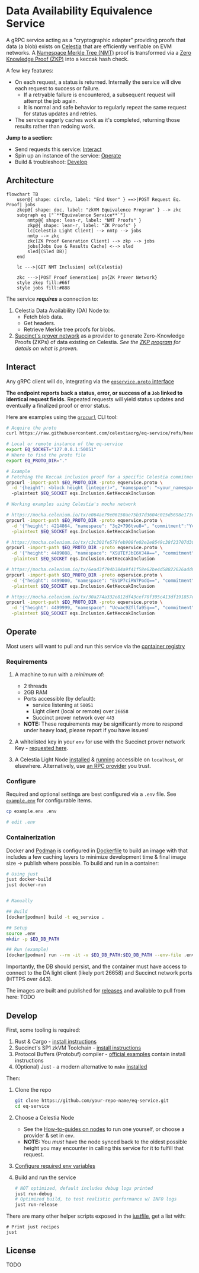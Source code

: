 # Data Availability Equivalence Service

A gRPC service acting as a "cryptographic adapter" providing proofs that data (a blob) exists on [Celestia](https://celestia.org/) that are efficiently verifiable on EVM networks.
A [Namespace Merkle Tree (NMT)](https://celestia.org/glossary/namespaced-merkle-tree/) proof is transformed via a [Zero Knowledge Proof (ZKP)](https://docs.succinct.xyz/docs/what-is-a-zkvm) into a keccak hash check.

A few key features:

- On each request, a status is returned. Internally the service will dive each request to success or failure.
  - If a retryable failure is encountered, a subsequent request will attempt the job again.
  - It is normal and safe behavior to regularly repeat the same request for status updates and retries.
- The service eagerly caches work as it's completed, returning those results rather than redoing work.

**Jump to a section:**

- Send requests this service: [Interact](#interact)
- Spin up an instance of the service: [Operate](#operate)
- Build & troubleshoot: [Develop](#develop)

## Architecture

```mermaid
flowchart TB
    user@{ shape: circle, label: "End User" } ==>|POST Request Eq. Proof| jobs
    zkep@{ shape: doc, label: "zkVM Equivalence Program" } --> zkc
    subgraph eq ["`**Equivalence Service**`"]
        nmtp@{ shape: lean-r, label: "NMT Proofs" }
        zkp@{ shape: lean-r, label: "ZK Proofs" }
        lc[Celestia Light Client] --> nmtp --> jobs
        nmtp --> zkc
        zkc[ZK Proof Generation Client] --> zkp --> jobs
        jobs[Jobs Que & Results Cache] <--> sled
        sled[(Sled DB)]
    end

    lc --->|GET NMT Inclusion| cel{Celestia}

    zkc --->|POST Proof Generation| pn{ZK Prover Network}
    style zkep fill:#66f
    style jobs fill:#888
```

The service **_requires_** a connection to:

1. Celestia Data Availability (DA) Node to:
   - Fetch blob data.
   - Get headers.
   - Retrieve Merkle tree proofs for blobs.
1. [Succinct's prover network](https://docs.succinct.xyz/docs/generating-proofs/prover-network) as a provider to generate Zero-Knowledge Proofs (ZKPs) of data existing on Celestia.
   _See the [ZKP program](./program-keccak-inclusion/src/main.rs) for details on what is proven._

## Interact

Any gRPC client will do, integrating via the [`eqservice.proto` interface](./common/proto/eqservice.proto)

**The endpoint reports back a status, error, or success of a `Job` linked to identical request fields.**
Repeated requests will yield status updates and eventually a finalized proof or error status.

Here are examples using the [`grpcurl`](https://github.com/fullstorydev/grpcurl) CLI tool:

```sh
# Acquire the proto
curl https://raw.githubusercontent.com/celestiaorg/eq-service/refs/heads/main/common/proto/eqservice.proto --output eqservice.proto

# Local or remote instance of the eq-service
export EQ_SOCKET="127.0.0.1:50051"
# Where to find the proto file
export EQ_PROTO_DIR="."

# Example
# Fetching the Keccak inclusion proof for a specific Celestia commitment, namespace, and height
grpcurl -import-path $EQ_PROTO_DIR -proto eqservice.proto \
  -d '{height": <block height (integer)>", "namespace": "<your_namespace_hex>", commitment": "<your_commitment_hex>"}'
  -plaintext $EQ_SOCKET eqs.Inclusion.GetKeccakInclusion

# Working examples using Celestia's mocha network

# https://mocha.celenium.io/tx/e064ae79e06150ae75b37d3604c015d5698e173c52d0c2e3bf3203fe708e7513?tab=messages
grpcurl -import-path $EQ_PROTO_DIR -proto eqservice.proto \
  -d '{"height": 4214864, "namespace": "3q2+796tvu8=", "commitment":"YcARQRj9KE/7sSXd4090FAONKkPz9ajYKIZq8liv3A0="}' \
  -plaintext $EQ_SOCKET eqs.Inclusion.GetKeccakInclusion

# https://mocha.celenium.io/tx/c3c301fe579feb908fe02e2e8549c38f23707d30a3d4aa73e26402d854ff9104
grpcurl -import-path $EQ_PROTO_DIR -proto eqservice.proto \
  -d '{"height": 4409088, "namespace": "XSUTEfJbE6VJ4A==", "commitment":"DYoAZpU7FrviV7Ui/AjQv0BpxCwexPWaOW/hQVpEl/s="}' \
  -plaintext $EQ_SOCKET eqs.Inclusion.GetKeccakInclusion

# https://mocha.celenium.io/tx/6ead3f794b384a9f41f58e62be4d58822626add607eefcb7ab9f0dd6b70a6abe
grpcurl -import-path $EQ_PROTO_DIR -proto eqservice.proto \
  -d '{"height": 4499000, "namespace": "EV1P7ciRW7PodQ==", "commitment":"mV9udfLnkNqmG/3khk2/gH0wLPx/6RinVDCTV77X3Xw="}' \
  -plaintext $EQ_SOCKET eqs.Inclusion.GetKeccakInclusion

# https://mocha.celenium.io/tx/30a274a332e812df43cef70f395c413df191857ed581b68c44f05a3c5c322312
grpcurl -import-path $EQ_PROTO_DIR -proto eqservice.proto \
  -d '{"height": 4499999, "namespace": "Ucwac9Zflfa95g==", "commitment":"S2iIifIPdAjQ33KPeyfAga26FSF3IL11WsCGtJKSOTA="}' \
  -plaintext $EQ_SOCKET eqs.Inclusion.GetKeccakInclusion
```

## Operate

Most users will want to pull and run this service via the [container registry](#containerization)

### Requirements

1. A machine to run with a _minimum_ of:

   - 2 threads
   - 2GB RAM
   - Ports accessible (by default):
     - service listening at `50051`
     - Light client (local or remote) over `26658`
     - Succinct prover network over `443`
   - **NOTE:** These requirements may be significantly more to respond under heavy load, please report if you have issues!

1. A whitelisted key in your `env` for use with the Succinct prover network Key - [requested here](https://docs.succinct.xyz/docs/generating-proofs/prover-network).

1. A Celestia Light Node [installed](https://docs.celestia.org/how-to-guides/celestia-node) & [running](https://docs.celestia.org/tutorials/node-tutorial#auth-token) accessible on `localhost`, or elsewhere.
   Alternatively, use [an RPC provider](https://github.com/celestiaorg/awesome-celestia/?tab=readme-ov-file#node-operator-contributions) you trust.

### Configure

Required and optional settings are best configured via a `.env` file. See [`example.env`](./example.env) for configurable items.

```sh
cp example.env .env

# edit .env
```

### Containerization

Docker and [Podman](https://podman.io/) is configured in [Dockerfile](./Dockerfile) to build an image with that includes a few caching layers to minimize development time & final image size -> publish where possible. To build and run in a container:

```sh
# Using just
just docker-build
just docker-run


# Manually

## Build
[docker|podman] build -t eq_service .

## Setup
source .env
mkdir -p $EQ_DB_PATH

## Run (example)
[docker|podman] run --rm -it -v $EQ_DB_PATH:$EQ_DB_PATH --env-file .env --env RUST_LOG=eq_service=debug --network=host -p $EQ_PORT:$EQ_PORT eq_service
```

Importantly, the DB should persist, and the container must have access to connect to the DA light client (likely port 26658) and Succinct network ports (HTTPS over 443).

The images are built and published for [releases](https://github.com/celestiaorg/eq-service/releases) and available to pull from here: TODO

## Develop

First, some tooling is required:

1. Rust & Cargo - [install instructions](https://www.rust-lang.org/tools/install)
1. Succinct's SP1 zkVM Toolchain - [install instructions](https://docs.succinct.xyz/docs/getting-started/install)
1. Protocol Buffers (Protobuf) compiler - [official examples](https://github.com/hyperium/tonic/tree/master/examples#examples) contain install instructions
1. (Optional) Just - a modern alternative to `make` [installed](https://just.systems/man/en/packages.html)

Then:

1. Clone the repo

   ```sh
   git clone https://github.com/your-repo-name/eq-service.git
   cd eq-service
   ```

1. Choose a Celestia Node

   - See the [How-to-guides on nodes](https://docs.celestia.org/how-to-guides/light-node) to run one yourself, or choose a provider & set in `env`.
   - **NOTE:** You _must_ have the node synced back to the oldest possible height you may encounter in calling this service for it to fulfill that request.

1. [Configure required env variables](#operate)

1. Build and run the service
   ```sh
   # NOT optimized, default includes debug logs printed
   just run-debug
   # Optimized build, to test realistic performance w/ INFO logs
   just run-release
   ```

There are many other helper scripts exposed in the [justfile](./justfile), get a list with:

```
# Print just recipes
just
```

## License

TODO
